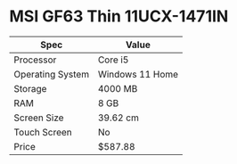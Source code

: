 # MSI GF63 Thin 11UCX-1471IN

| Spec | Value |
|---|---|
| Processor | Core i5 |
| Operating System | Windows 11 Home |
| Storage | 4000 MB |
| RAM | 8 GB |
| Screen Size | 39.62 cm |
| Touch Screen | No |
| Price | $587.88 |
